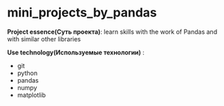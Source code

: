 # mini_projects_by_pandas

**Project essence(Суть проекта)**: learn skills with the work of Pandas and with similar other libraries

**Use technology(Используемые технологии)** : 
* git
* python
* pandas
* numpy
* matplotlib
